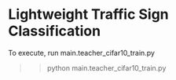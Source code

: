 # Lightweight Traffic Sign Classification

To execute, run main.teacher_cifar10_train.py
>> python main.teacher_cifar10_train.py

